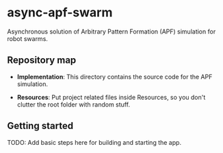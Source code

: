# async-apf-swarm
Asynchronous solution of Arbitrary Pattern Formation (APF) simulation for robot swarms.

## Repository map
- **Implementation**:
This directory contains the source code for the APF simulation.

- **Resources**:
Put project related files inside Resources, so you don't clutter the root folder with random stuff.

## Getting started
TODO: Add basic steps here for building and starting the app.